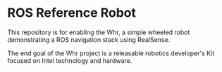 # ROS Reference Robot

This repository is for enabling the Whr, a simple wheeled robot demonstrating a ROS navigation stack using RealSense.

The end goal of the Whr project is a releasable robotics developer's Kit focused on Intel technology and hardware.
